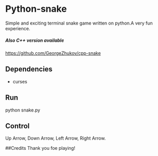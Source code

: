 # Python-snake
Simple and exciting terminal snake game written on python.A very fun experience.

##### Also C++ version available
https://github.com/GeorgeZhukov/cpp-snake

## Dependencies
* curses

## Run
python snake.py

## Control
Up Arrow, Down Arrow, Left Arrow, Right Arrow.

##Credits
Thank you foe playing!
